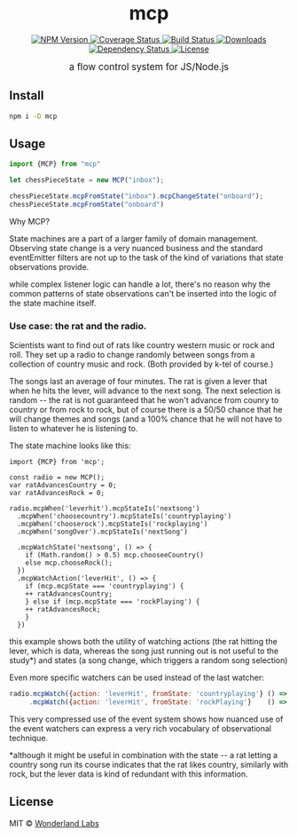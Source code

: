 <big><h1 align="center">mcp</h1></big>

<p align="center">
  <a href="https://npmjs.org/package/mcp">
    <img src="https://img.shields.io/npm/v/mcp.svg?style=flat-square"
         alt="NPM Version">
  </a>

  <a href="https://coveralls.io/r/bingomanatee/mcp">
    <img src="https://img.shields.io/coveralls/bingomanatee/mcp.svg?style=flat-square"
         alt="Coverage Status">
  </a>

  <a href="https://travis-ci.org/bingomanatee/mcp">
    <img src="https://img.shields.io/travis/bingomanatee/mcp.svg?style=flat-square"
         alt="Build Status">
  </a>

  <a href="https://npmjs.org/package/mcp">
    <img src="http://img.shields.io/npm/dm/mcp.svg?style=flat-square"
         alt="Downloads">
  </a>

  <a href="https://david-dm.org/bingomanatee/mcp.svg">
    <img src="https://david-dm.org/bingomanatee/mcp.svg?style=flat-square"
         alt="Dependency Status">
  </a>

  <a href="https://github.com/bingomanatee/mcp/blob/master/LICENSE">
    <img src="https://img.shields.io/npm/l/mcp.svg?style=flat-square"
         alt="License">
  </a>
</p>

<p align="center"><big>
a flow control system for JS/Node.js
</big></p>


## Install

```sh
npm i -D mcp
```

## Usage

```js
import {MCP} from "mcp"

let chessPieceState = new MCP("inbox");

chessPieceState.mcpFromState("inbox").mcpChangeState("onboard");
chessPieceState.mcpFromState("onboard")

```

Why MCP?

State machines are a part of a larger family of domain management. Observing state change is a very nuanced business 
and the standard eventEmitter filters are not up to the task of the kind of variations that state observations provide.

while complex listener logic can handle a lot, there's no reason why the common patterns of state observations can't be
inserted into the logic of the state machine itself. 

### Use case: the rat and the radio. 

Scientists want to find out of rats like country western music or rock and roll. They set up a radio to change randomly
between songs from a collection of country music and rock. (Both provided by k-tel of course.) 

The songs last an average of four minutes. The rat is given a lever that when he hits the lever, will advance to the 
next song. The next selection is random -- the rat is not guaranteed that he won't advance from counry to country
or from rock to rock, but of course there is a 50/50 chance that he will change themes and songs (and a 100% chance
that he will not have to listen to whatever he is listening to. 

The state machine looks like this: 

``` javsacript
import {MCP} from 'mcp';

const radio = new MCP();
var ratAdvancesCountry = 0;
var ratAdvancesRock = 0;

radio.mcpWhen('leverhit').mcpStateIs('nextsong')
  .mcpWhen('choosecountry').mcpStateIs('countryplaying')
  .mcpWhen('chooserock').mcpStateIs('rockplaying')
  .mcpWhen('songOver').mcpStateIs('nextSong')
  
  .mcpWatchState('nextsong', () => {
  	if (Math.random() > 0.5) mcp.chooseeCountry()
  	else mcp.chooseRock();
  })
  .mcpWatchAction('leverHit', () => {
  	if (mcp.mcpState === 'countryplaying') {
  	++ ratAdvancesCountry;
  	} else if (mcp.mcpState === 'rockPlaying') {
  	++ ratAdvancesRock;
  	}
  }) 
```

this example shows both the utility of watching actions (the rat hitting the lever, which is data, 
whereas the song just running out is not useful to the study*) and states (a song change, which
triggers a random song selection) 

Even more specific watchers can be used instead of the last watcher:

``` javascript
radio.mcpWatch({action: 'leverHit', fromState: 'countryplaying'} () => ++ ratAdvancesCountry)
     .mcpWatch({action: 'leverHit', fromState: 'rockPlaying'}    () => ++ ratAdvancesRodck);
```

This very compressed use of the event system shows how nuanced use of the event watchers can express
a very rich vocabulary of observational technique. 

*although it might be useful in combination with the state 
-- a rat letting a country song run its course indicates that the rat likes country, 
similarly with rock, but the lever data is kind of redundant with this information.

## License

MIT © [Wonderland Labs](http://www.wonderlandlabs.com)

[npm-url]: https://npmjs.org/package/mcp
[npm-image]: https://img.shields.io/npm/v/mcp.svg?style=flat-square

[travis-url]: https://travis-ci.org/bingomanatee/mcp
[travis-image]: https://img.shields.io/travis/bingomanatee/mcp.svg?style=flat-square

[coveralls-url]: https://coveralls.io/r/bingomanatee/mcp
[coveralls-image]: https://img.shields.io/coveralls/bingomanatee/mcp.svg?style=flat-square

[depstat-url]: https://david-dm.org/bingomanatee/mcp
[depstat-image]: https://david-dm.org/bingomanatee/mcp.svg?style=flat-square

[download-badge]: http://img.shields.io/npm/dm/mcp.svg?style=flat-square
